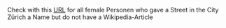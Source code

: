 Check with this 
[URL](https://query.wikidata.org/#SELECT%20%3FitemLabel%20%3Fitem%0AWHERE%20%0A%7B%0A%20%20%3Fitem%20wdt%3AP31%20wd%3AQ79007%20.%0A%20%20%3Fitem%20wdt%3AP131%20wd%3AQ72%20.%0A%20%20%3Fitem%20wdt%3AP138%20%3Fperson%20.%0A%20%20%3Fperson%20wdt%3AP21%20wd%3AQ6581072%20.%0A%20%20FILTER%20not%20EXISTS%20%7B%20%3Farticle%20schema%3Aabout%20%3Fperson%20%3B%20%0A%20%20%20%20%20%20%20%20%20%20%20%20%20%20%20%20%20%20%20%20%20%20%20%20%20%20%20%20%20%20%20schema%3AisPartOf%20%3Chttps%3A%2F%2Fde.wikipedia.org%2F%3E%20.%20%0A%20%20%20%20%20%20%20%20%20%20%20%20%20%20%20%20%20%20%20%20%7D%0A%20%20%0A%20%0A%20%20SERVICE%20wikibase%3Alabel%20%7B%20bd%3AserviceParam%20wikibase%3Alanguage%20%22%5BAUTO_LANGUAGE%5D%2Cde%22.%20%7D%20%23%20%3Cspan%20lang%3D%22en%22%20dir%3D%22ltr%22%20class%3D%22mw-content-ltr%22%3EHelps%20get%20the%20label%20in%20your%20language%2C%20if%20not%2C%20then%20en%20language%3C%2Fspan%3E%0A%7D) 
for all female Personen who gave a Street in the City Zürich a Name but do not have a Wikipedia-Article
